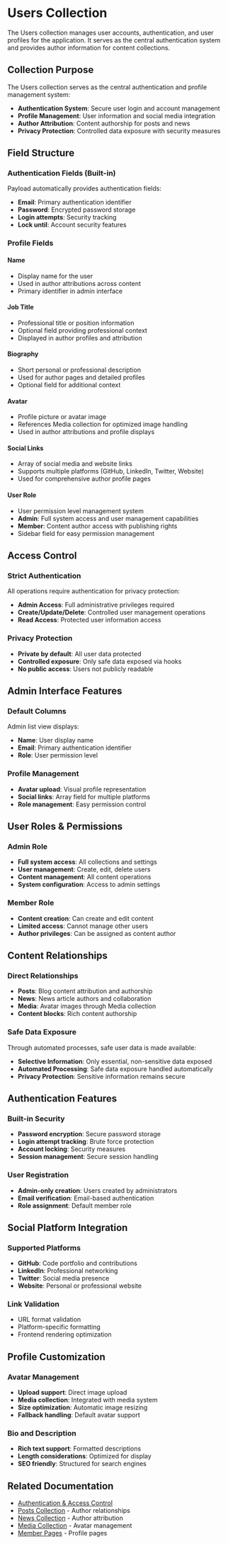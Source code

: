 # Users Collection

The Users collection manages user accounts, authentication, and user profiles for the application. It serves as the central authentication system and provides author information for content collections.

## Collection Purpose

The Users collection serves as the central authentication and profile management system:
- **Authentication System**: Secure user login and account management
- **Profile Management**: User information and social media integration
- **Author Attribution**: Content authorship for posts and news
- **Privacy Protection**: Controlled data exposure with security measures

## Field Structure

### Authentication Fields (Built-in)

Payload automatically provides authentication fields:
- **Email**: Primary authentication identifier
- **Password**: Encrypted password storage
- **Login attempts**: Security tracking
- **Lock until**: Account security features

### Profile Fields

#### Name
- Display name for the user
- Used in author attributions across content
- Primary identifier in admin interface

#### Job Title
- Professional title or position information
- Optional field providing professional context
- Displayed in author profiles and attribution

#### Biography
- Short personal or professional description
- Used for author pages and detailed profiles
- Optional field for additional context

#### Avatar
- Profile picture or avatar image
- References Media collection for optimized image handling
- Used in author attributions and profile displays

#### Social Links
- Array of social media and website links
- Supports multiple platforms (GitHub, LinkedIn, Twitter, Website)
- Used for comprehensive author profile pages

#### User Role
- User permission level management system
- **Admin**: Full system access and user management capabilities
- **Member**: Content author access with publishing rights
- Sidebar field for easy permission management

## Access Control

### Strict Authentication
All operations require authentication for privacy protection:
- **Admin Access**: Full administrative privileges required
- **Create/Update/Delete**: Controlled user management operations
- **Read Access**: Protected user information access

### Privacy Protection
- **Private by default**: All user data protected
- **Controlled exposure**: Only safe data exposed via hooks
- **No public access**: Users not publicly readable

## Admin Interface Features

### Default Columns
Admin list view displays:
- **Name**: User display name
- **Email**: Primary authentication identifier
- **Role**: User permission level

### Profile Management
- **Avatar upload**: Visual profile representation
- **Social links**: Array field for multiple platforms
- **Role management**: Easy permission control

## User Roles & Permissions

### Admin Role
- **Full system access**: All collections and settings
- **User management**: Create, edit, delete users
- **Content management**: All content operations
- **System configuration**: Access to admin settings

### Member Role
- **Content creation**: Can create and edit content
- **Limited access**: Cannot manage other users
- **Author privileges**: Can be assigned as content author

## Content Relationships

### Direct Relationships
- **Posts**: Blog content attribution and authorship
- **News**: News article authors and collaboration
- **Media**: Avatar images through Media collection
- **Content blocks**: Rich content authorship

### Safe Data Exposure
Through automated processes, safe user data is made available:
- **Selective Information**: Only essential, non-sensitive data exposed
- **Automated Processing**: Safe data exposure handled automatically
- **Privacy Protection**: Sensitive information remains secure


## Authentication Features

### Built-in Security
- **Password encryption**: Secure password storage
- **Login attempt tracking**: Brute force protection
- **Account locking**: Security measures
- **Session management**: Secure session handling

### User Registration
- **Admin-only creation**: Users created by administrators
- **Email verification**: Email-based authentication
- **Role assignment**: Default member role

## Social Platform Integration

### Supported Platforms
- **GitHub**: Code portfolio and contributions
- **LinkedIn**: Professional networking
- **Twitter**: Social media presence
- **Website**: Personal or professional website

### Link Validation
- URL format validation
- Platform-specific formatting
- Frontend rendering optimization

## Profile Customization

### Avatar Management
- **Upload support**: Direct image upload
- **Media collection**: Integrated with media system
- **Size optimization**: Automatic image resizing
- **Fallback handling**: Default avatar support

### Bio and Description
- **Rich text support**: Formatted descriptions
- **Length considerations**: Optimized for display
- **SEO friendly**: Structured for search engines



## Related Documentation
- [Authentication & Access Control](../architecture/payload-cms.md#authentication)
- [Posts Collection](./posts.md) - Author relationships
- [News Collection](./news.md) - Author attribution
- [Media Collection](./media.md) - Avatar management
- [Member Pages](../pages/members-pages.md) - Profile pages